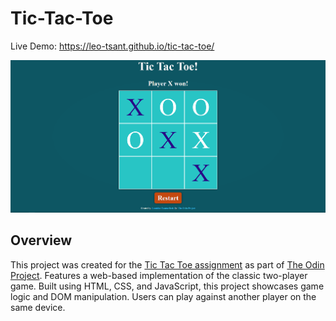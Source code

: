 # Tic-Tac-Toe

Live Demo:
https://leo-tsant.github.io/tic-tac-toe/

![Project Screenshot](./Images/tic-tac-toe.png)

## Overview

This project was created for the [Tic Tac Toe assignment](https://www.theodinproject.com/lessons/node-path-javascript-tic-tac-toe) as part of [The Odin Project](https://www.theodinproject.com/). Features a web-based implementation of the classic two-player game. Built using HTML, CSS, and JavaScript, this project showcases game logic and DOM manipulation. Users can play against another player on the same device.
